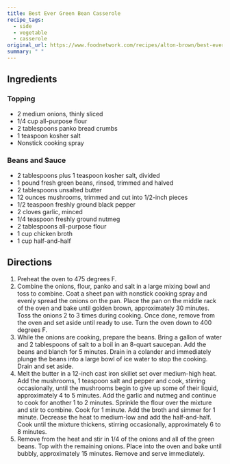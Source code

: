 ```yaml
---
title: Best Ever Green Bean Casserole
recipe_tags:
  - side
  - vegetable
  - casserole
original_url: https://www.foodnetwork.com/recipes/alton-brown/best-ever-green-bean-casserole-recipe-1950575
summary: " "
---
```



## Ingredients

### Topping
* 2 medium onions, thinly sliced
* 1/4 cup all-purpose flour
* 2 tablespoons panko bread crumbs
* 1 teaspoon kosher salt
* Nonstick cooking spray

### Beans and Sauce
* 2 tablespoons plus 1 teaspoon kosher salt, divided
* 1 pound fresh green beans, rinsed, trimmed and halved
* 2 tablespoons unsalted butter
* 12 ounces mushrooms, trimmed and cut into 1/2-inch pieces
* 1/2 teaspoon freshly ground black pepper
* 2 cloves garlic, minced
* 1/4 teaspoon freshly ground nutmeg
* 2 tablespoons all-purpose flour
* 1 cup chicken broth
* 1 cup half-and-half


## Directions

1. Preheat the oven to 475 degrees F.
1. Combine the onions, flour, panko and salt in a large mixing bowl and toss to combine. Coat a sheet pan with nonstick cooking spray and evenly spread the onions on the pan. Place the pan on the middle rack of the oven and bake until golden brown, approximately 30 minutes. Toss the onions 2 to 3 times during cooking. Once done, remove from the oven and set aside until ready to use. Turn the oven down to 400 degrees F.
1. While the onions are cooking, prepare the beans. Bring a gallon of water and 2 tablespoons of salt to a boil in an 8-quart saucepan. Add the beans and blanch for 5 minutes. Drain in a colander and immediately plunge the beans into a large bowl of ice water to stop the cooking. Drain and set aside.
1. Melt the butter in a 12-inch cast iron skillet set over medium-high heat. Add the mushrooms, 1 teaspoon salt and pepper and cook, stirring occasionally, until the mushrooms begin to give up some of their liquid, approximately 4 to 5 minutes. Add the garlic and nutmeg and continue to cook for another 1 to 2 minutes. Sprinkle the flour over the mixture and stir to combine. Cook for 1 minute. Add the broth and simmer for 1 minute. Decrease the heat to medium-low and add the half-and-half. Cook until the mixture thickens, stirring occasionally, approximately 6 to 8 minutes.
1. Remove from the heat and stir in 1/4 of the onions and all of the green beans. Top with the remaining onions. Place into the oven and bake until bubbly, approximately 15 minutes. Remove and serve immediately.